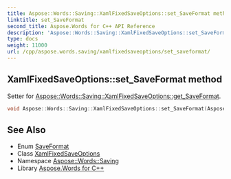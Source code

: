 ```yaml
---
title: Aspose::Words::Saving::XamlFixedSaveOptions::set_SaveFormat method
linktitle: set_SaveFormat
second_title: Aspose.Words for C++ API Reference
description: 'Aspose::Words::Saving::XamlFixedSaveOptions::set_SaveFormat method. Setter for Aspose::Words::Saving::XamlFixedSaveOptions::get_SaveFormat in C++.'
type: docs
weight: 11000
url: /cpp/aspose.words.saving/xamlfixedsaveoptions/set_saveformat/
---
```

## XamlFixedSaveOptions::set_SaveFormat method


Setter for [Aspose::Words::Saving::XamlFixedSaveOptions::get_SaveFormat](../get_saveformat/).

```cpp
void Aspose::Words::Saving::XamlFixedSaveOptions::set_SaveFormat(Aspose::Words::SaveFormat value) override
```

## See Also

* Enum [SaveFormat](../../../aspose.words/saveformat/)
* Class [XamlFixedSaveOptions](../)
* Namespace [Aspose::Words::Saving](../../)
* Library [Aspose.Words for C++](../../../)
